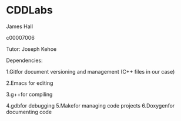 # CDDLabs

James Hall

c00007006

Tutor: Joseph Kehoe

Dependencies:

1.Gitfor document versioning and management (C++ files in our case)

2.Emacs for editing

3.g++for compiling

4.gdbfor debugging
5.Makefor managing code projects
6.Doxygenfor documenting code

